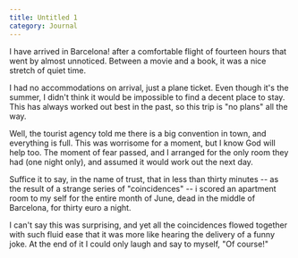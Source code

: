 ```yaml
---
title: Untitled 1
category: Journal
---
```


I have arrived in Barcelona! after a comfortable flight of fourteen
hours that went by almost unnoticed.  Between a movie and a book, it was
a nice stretch of quiet time.

I had no accommodations on arrival, just a plane ticket.  Even though
it's the summer, I didn't think it would be impossible to find a decent
place to stay.  This has always worked out best in the past, so this
trip is "no plans" all the way.

Well, the tourist agency told me there is a big convention in town, and
everything is full.  This was worrisome for a moment, but I know God
will help too.  The moment of fear passed, and I arranged for the only
room they had (one night only), and assumed it would work out the next
day.

Suffice it to say, in the name of trust, that in less than thirty
minutes -- as the result of a strange series of "coincidences" -- i
scored an apartment room to my self for the entire month of June, dead
in the middle of Barcelona, for thirty euro a night.

I can't say this was surprising, and yet all the coincidences flowed
together with such fluid ease that it was more like hearing the delivery
of a funny joke.  At the end of it I could only laugh and say to myself,
"Of course!"


